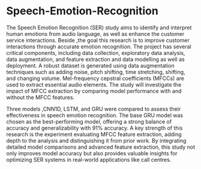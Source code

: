 # Speech-Emotion-Recognition
  The Speech Emotion Recognition (SER) study aims to identify and interpret human emotions from audio language, as well as enhance the customer service interactions. Beside ,the goal this research is to improve customer interactions through accurate emotion recognition. The project has several critical components, including data collection, exploratory data analysis, data augmentation, and feature extraction and data modelling as well as deployment. A robust dataset is generated using data augmentation techniques such as adding noise, pitch shifting, time stretching, shifting, and changing volume. Mel-frequency cepstral coefficients (MFCCs) are used to extract essential audio elements. The study will investigate the impact of MFCC extraction by comparing model performance with and without the MFCC features.

   Three models ,CNN1D, LSTM, and GRU were compared to assess their effectiveness in speech emotion recognition. The base GRU model was chosen as the best-performing model, offering a strong balance of accuracy and generalizability with 91% accuracy. A key strength of this research is the experiment evaluating MFCC feature extraction, adding depth to the analysis and distinguishing it from prior work. By integrating detailed model comparisons and advanced feature extraction, this study not only improves model accuracy but also provides valuable insights for optimizing SER systems in real-world applications like call centres.
